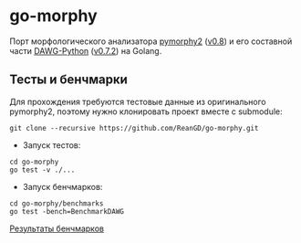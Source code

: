 go-morphy
===

Порт морфологического анализатора [pymorphy2](https://github.com/kmike/pymorphy2) ([v0.8](https://github.com/kmike/pymorphy2/releases/tag/0.8)) и его составной части [DAWG-Python](https://github.com/pytries/DAWG-Python) ([v0.7.2](https://github.com/pytries/DAWG-Python/releases/tag/0.7.2)) на Golang.

Тесты и бенчмарки
---
Для прохождения требуются тестовые данные из оригинального pymorphy2, поэтому нужно клонировать проект вместе с submodule:
```
git clone --recursive https://github.com/ReanGD/go-morphy.git
```

- Запуск тестов:
```
cd go-morphy
go test -v ./...
```

- Запуск бенчмарков:
```
cd go-morphy/benchmarks
go test -bench=BenchmarkDAWG
```

[Результаты бенчмарков](https://github.com/ReanGD/go-morphy/wiki/%D0%A0%D0%B5%D0%B7%D1%83%D0%BB%D1%8C%D1%82%D0%B0%D1%82%D1%8B-%D0%B1%D0%B5%D0%BD%D1%87%D0%BC%D0%B0%D1%80%D0%BA%D0%BE%D0%B2-%D0%B4%D0%BB%D1%8F-%D1%81%D1%82%D1%80%D1%83%D0%BA%D1%82%D1%83%D1%80%D1%8B-DAWG)
